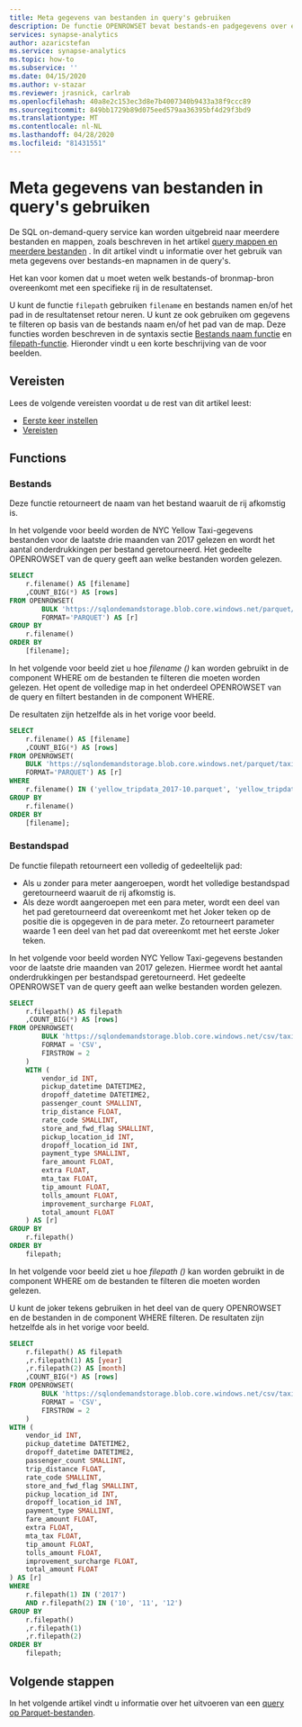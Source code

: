 ```yaml
---
title: Meta gegevens van bestanden in query's gebruiken
description: De functie OPENROWSET bevat bestands-en padgegevens over elk bestand dat in de query wordt gebruikt om gegevens te filteren of te analyseren op basis van de bestands naam en/of het pad van de map.
services: synapse-analytics
author: azaricstefan
ms.service: synapse-analytics
ms.topic: how-to
ms.subservice: ''
ms.date: 04/15/2020
ms.author: v-stazar
ms.reviewer: jrasnick, carlrab
ms.openlocfilehash: 40a8e2c153ec3d8e7b4007340b9433a38f9ccc89
ms.sourcegitcommit: 849bb1729b89d075eed579aa36395bf4d29f3bd9
ms.translationtype: MT
ms.contentlocale: nl-NL
ms.lasthandoff: 04/28/2020
ms.locfileid: "81431551"
---
```

# <a name="using-file-metadata-in-queries"></a>Meta gegevens van bestanden in query's gebruiken

De SQL on-demand-query service kan worden uitgebreid naar meerdere bestanden en mappen, zoals beschreven in het artikel [query mappen en meerdere bestanden](query-folders-multiple-csv-files.md) . In dit artikel vindt u informatie over het gebruik van meta gegevens over bestands-en mapnamen in de query's.

Het kan voor komen dat u moet weten welk bestands-of bronmap-bron overeenkomt met een specifieke rij in de resultatenset.

U kunt de functie `filepath` gebruiken `filename` en bestands namen en/of het pad in de resultatenset retour neren. U kunt ze ook gebruiken om gegevens te filteren op basis van de bestands naam en/of het pad van de map. Deze functies worden beschreven in de syntaxis sectie [Bestands naam functie](develop-storage-files-overview.md#filename-function) en [filepath-functie](develop-storage-files-overview.md#filepath-function). Hieronder vindt u een korte beschrijving van de voor beelden.

## <a name="prerequisites"></a>Vereisten

Lees de volgende vereisten voordat u de rest van dit artikel leest:

- [Eerste keer instellen](query-data-storage.md#first-time-setup)
- [Vereisten](query-data-storage.md#prerequisites)

## <a name="functions"></a>Functions

### <a name="filename"></a>Bestands

Deze functie retourneert de naam van het bestand waaruit de rij afkomstig is.

In het volgende voor beeld worden de NYC Yellow Taxi-gegevens bestanden voor de laatste drie maanden van 2017 gelezen en wordt het aantal onderdrukkingen per bestand geretourneerd. Het gedeelte OPENROWSET van de query geeft aan welke bestanden worden gelezen.

```sql
SELECT
    r.filename() AS [filename]
    ,COUNT_BIG(*) AS [rows]
FROM OPENROWSET(
        BULK 'https://sqlondemandstorage.blob.core.windows.net/parquet/taxi/year=2017/month=9/*.parquet',
        FORMAT='PARQUET') AS [r]
GROUP BY
    r.filename()
ORDER BY
    [filename];
```

In het volgende voor beeld ziet u hoe *filename ()* kan worden gebruikt in de component WHERE om de bestanden te filteren die moeten worden gelezen. Het opent de volledige map in het onderdeel OPENROWSET van de query en filtert bestanden in de component WHERE.

De resultaten zijn hetzelfde als in het vorige voor beeld.

```sql
SELECT
    r.filename() AS [filename]
    ,COUNT_BIG(*) AS [rows]
FROM OPENROWSET(
    BULK 'https://sqlondemandstorage.blob.core.windows.net/parquet/taxi/year=2017/month=9/*.parquet',
    FORMAT='PARQUET') AS [r]
WHERE
    r.filename() IN ('yellow_tripdata_2017-10.parquet', 'yellow_tripdata_2017-11.parquet', 'yellow_tripdata_2017-12.parquet')
GROUP BY
    r.filename()
ORDER BY
    [filename];
```

### <a name="filepath"></a>Bestandspad

De functie filepath retourneert een volledig of gedeeltelijk pad:

- Als u zonder para meter aangeroepen, wordt het volledige bestandspad geretourneerd waaruit de rij afkomstig is.
- Als deze wordt aangeroepen met een para meter, wordt een deel van het pad geretourneerd dat overeenkomt met het Joker teken op de positie die is opgegeven in de para meter. Zo retourneert parameter waarde 1 een deel van het pad dat overeenkomt met het eerste Joker teken.

In het volgende voor beeld worden NYC Yellow Taxi-gegevens bestanden voor de laatste drie maanden van 2017 gelezen. Hiermee wordt het aantal onderdrukkingen per bestandspad geretourneerd. Het gedeelte OPENROWSET van de query geeft aan welke bestanden worden gelezen.

```sql
SELECT
    r.filepath() AS filepath
    ,COUNT_BIG(*) AS [rows]
FROM OPENROWSET(
        BULK 'https://sqlondemandstorage.blob.core.windows.net/csv/taxi/yellow_tripdata_2017-1*.csv',
        FORMAT = 'CSV',
        FIRSTROW = 2
    )
    WITH (
        vendor_id INT,
        pickup_datetime DATETIME2,
        dropoff_datetime DATETIME2,
        passenger_count SMALLINT,
        trip_distance FLOAT,
        rate_code SMALLINT,
        store_and_fwd_flag SMALLINT,
        pickup_location_id INT,
        dropoff_location_id INT,
        payment_type SMALLINT,
        fare_amount FLOAT,
        extra FLOAT,
        mta_tax FLOAT,
        tip_amount FLOAT,
        tolls_amount FLOAT,
        improvement_surcharge FLOAT,
        total_amount FLOAT
    ) AS [r]
GROUP BY
    r.filepath()
ORDER BY
    filepath;
```

In het volgende voor beeld ziet u hoe *filepath ()* kan worden gebruikt in de component WHERE om de bestanden te filteren die moeten worden gelezen.

U kunt de joker tekens gebruiken in het deel van de query OPENROWSET en de bestanden in de component WHERE filteren. De resultaten zijn hetzelfde als in het vorige voor beeld.

```sql
SELECT
    r.filepath() AS filepath
    ,r.filepath(1) AS [year]
    ,r.filepath(2) AS [month]
    ,COUNT_BIG(*) AS [rows]
FROM OPENROWSET(
        BULK 'https://sqlondemandstorage.blob.core.windows.net/csv/taxi/yellow_tripdata_*-*.csv',
        FORMAT = 'CSV',
        FIRSTROW = 2
    )
WITH (
    vendor_id INT,
    pickup_datetime DATETIME2,
    dropoff_datetime DATETIME2,
    passenger_count SMALLINT,
    trip_distance FLOAT,
    rate_code SMALLINT,
    store_and_fwd_flag SMALLINT,
    pickup_location_id INT,
    dropoff_location_id INT,
    payment_type SMALLINT,
    fare_amount FLOAT,
    extra FLOAT,
    mta_tax FLOAT,
    tip_amount FLOAT,
    tolls_amount FLOAT,
    improvement_surcharge FLOAT,
    total_amount FLOAT
) AS [r]
WHERE
    r.filepath(1) IN ('2017')
    AND r.filepath(2) IN ('10', '11', '12')
GROUP BY
    r.filepath()
    ,r.filepath(1)
    ,r.filepath(2)
ORDER BY
    filepath;
```

## <a name="next-steps"></a>Volgende stappen

In het volgende artikel vindt u informatie over het uitvoeren van een [query op Parquet-bestanden](query-parquet-files.md).
